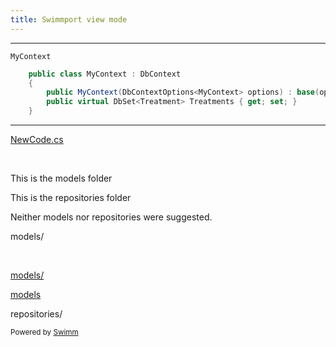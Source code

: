 ```yaml
---
title: Swimmport view mode
---
```

<SwmSnippet path="/MyContext.cs" line="6">

---

<SwmToken path="/MyContext.cs" pos="6:5:5" line-data="    public class MyContext : DbContext">`MyContext`</SwmToken>

```c#
    public class MyContext : DbContext
    {
        public MyContext(DbContextOptions<MyContext> options) : base(options) {}
        public virtual DbSet<Treatment> Treatments { get; set; }
    }
```

---

</SwmSnippet>

<SwmPath>[NewCode.cs](NewCode.cs)</SwmPath>

&nbsp;

This is the models folder

This is the repositories folder

Neither models nor repositories were suggested.

models/

&nbsp;

<SwmPath>[models/](/models/)</SwmPath>

<SwmPath>[models](models)</SwmPath>

repositories/

<SwmMeta version="3.0.0" repo-id="Z2l0aHViJTNBJTNBY3NoYXJwLXNoYXVsLXRlc3QlM0ElM0Fzd2ltbWlv" repo-name="csharp-shaul-test"><sup>Powered by [Swimm](https://swimm-web-app.web.app/)</sup></SwmMeta>

